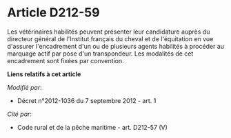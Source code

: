 # Article D212-59

Les vétérinaires habilités peuvent présenter leur candidature auprès du directeur général de l'Institut français du cheval et
de l'équitation en vue d'assurer l'encadrement d'un ou de plusieurs agents habilités à procéder au marquage actif par pose
d'un transpondeur. Les modalités de cet encadrement sont fixées par convention.

**Liens relatifs à cet article**

_Modifié par_:

  - Décret n°2012-1036 du 7 septembre 2012 - art. 1

_Cité par_:

  - Code rural et de la pêche maritime - art. D212-57 (V)
